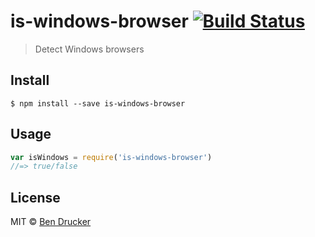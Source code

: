 # is-windows-browser [![Build Status](https://travis-ci.org/bendrucker/is-windows-browser.svg?branch=master)](https://travis-ci.org/bendrucker/is-windows-browser)

> Detect Windows browsers


## Install

```
$ npm install --save is-windows-browser
```


## Usage

```js
var isWindows = require('is-windows-browser')
//=> true/false
```


## License

MIT © [Ben Drucker](http://bendrucker.me)

